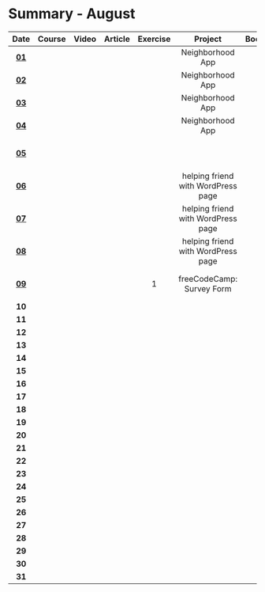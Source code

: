 # Summary - August

| Date   | Course                | Video | Article | Exercise | Project | Book | Achievement |
| :----: | :-------------------: | :---: | :-----: | :------: | :-----: | :--: | :---------: |
| **[01](https://github.com/jpacsai/LearningPath/blob/master/Daily-log/August/Daily-log_August.md#01-08)** |                       |       |         |          | Neighborhood App |      |             |
| **[02](https://github.com/jpacsai/LearningPath/blob/master/Daily-log/August/Daily-log_August.md#02-08)** |                       |       |         |          | Neighborhood App |      |             |
| **[03](https://github.com/jpacsai/LearningPath/blob/master/Daily-log/August/Daily-log_August.md#03-08)** |                       |       |         |          | Neighborhood App |      |             |
| **[04](https://github.com/jpacsai/LearningPath/blob/master/Daily-log/August/Daily-log_August.md#04-08)** |                       |       |         |          | Neighborhood App |      |             |
| **[05](https://github.com/jpacsai/LearningPath/blob/master/Daily-log/August/Daily-log_August.md#05-08)** |                       |       |         |          |         |      | [Graduated from Nanodegree program](https://graduation.udacity.com/confirm/TGGNUQPZ) |
| **[06](https://github.com/jpacsai/LearningPath/blob/master/Daily-log/August/Daily-log_August.md#06-08)** |                       |       |         |          | helping friend with WordPress page |      |             |
| **[07](https://github.com/jpacsai/LearningPath/blob/master/Daily-log/August/Daily-log_August.md#07-08)** |                       |       |         |          | helping friend with WordPress page |      |             |
| **[08](https://github.com/jpacsai/LearningPath/blob/master/Daily-log/August/Daily-log_August.md#08-08)** |                       |       |         |          | helping friend with WordPress page |      |             |
| **[09](https://github.com/jpacsai/LearningPath/blob/master/Daily-log/August/Daily-log_August.md#09-08)** |                       |       |         | 1        | freeCodeCamp: Survey Form |      | [freeCodeCamp: Survey Form](https://jpacsai.github.io/freeCodeCamp/ResponsiveWebDesign_Projects/Survey_Form/) complete |
| **10** |                       |       |         |          |         |      |             |
| **11** |                       |       |         |          |         |      |             |
| **12** |                       |       |         |          |         |      |             |
| **13** |                       |       |         |          |         |      |             |
| **14** |                       |       |         |          |         |      |             |
| **15** |                       |       |         |          |         |      |             |
| **16** |                       |       |         |          |         |      |             |
| **17** |                       |       |         |          |         |      |             |
| **18** |                       |       |         |          |         |      |             |
| **19** |                       |       |         |          |         |      |             |
| **20** |                       |       |         |          |         |      |             |
| **21** |                       |       |         |          |         |      |             |
| **22** |                       |       |         |          |         |      |             |
| **23** |                       |       |         |          |         |      |             |
| **24** |                       |       |         |          |         |      |             |
| **25** |                       |       |         |          |         |      |             |
| **26** |                       |       |         |          |         |      |             |
| **27** |                       |       |         |          |         |      |             |
| **28** |                       |       |         |          |         |      |             |
| **29** |                       |       |         |          |         |      |             |
| **30** |                       |       |         |          |         |      |             |
| **31** |                       |       |         |          |         |      |             |

